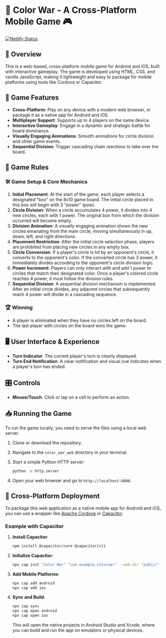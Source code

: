 # 🎨 Color War - A Cross-Platform Mobile Game 🎮

[![Netlify Status](https://api.netlify.com/api/v1/badges/35808974-bb78-41a1-92a6-3bfbf6f246de/deploy-status)](https://app.netlify.com/projects/wasmrust/deploys)

## 🌟 Overview

This is a web-based, cross-platform mobile game for Android and iOS, built with interactive gameplay. The game is developed using HTML, CSS, and vanilla JavaScript, making it lightweight and easy to package for mobile platforms using tools like Cordova or Capacitor.

## 🚀 Game Features

- **Cross-Platform**: Play on any device with a modern web browser, or package it as a native app for Android and iOS.
- **Multiplayer Support**: Supports up to 4 players on the same device.
- **Interactive Gameplay**: Engage in a dynamic and strategic battle for board dominance.
- **Visually Engaging Animations**: Smooth animations for circle division and other game events.
- **Sequential Division**: Trigger cascading chain reactions to take over the board.

## 📜 Game Rules

### 🛠️ Game Setup & Core Mechanics

1. **Initial Placement**: At the start of the game, each player selects a designated "box" on the 8x10 game board. The initial circle placed in this box will begin with 3 "power" (pow).
2. **Circle Division**: When a circle accumulates 4 power, it divides into 4 new circles, each with 1 power. The original box from which the division occurred will become empty.
3. **Division Animation**: A visually engaging animation shows the new circles emanating from the main circle, moving simultaneously in up, down, left, and right directions.
4. **Placement Restriction**: After the initial circle selection phase, players are prohibited from placing new circles in any empty box.
5. **Circle Conversion**: If a player's circle is hit by an opponent's circle, it converts to the opponent's color. If the converted circle has 3 power, it immediately divides according to the opponent's circle division logic.
6. **Power Increment**: Players can only interact with and add 1 power to circles that match their designated color. Once a player's colored circle reaches 4 power, it must follow the division rules.
7. **Sequential Division**: A sequential division mechanism is implemented. After an initial circle divides, any adjacent circles that subsequently reach 4 power will divide in a cascading sequence.

### 🏆 Winning

- A player is eliminated when they have no circles left on the board.
- The last player with circles on the board wins the game.

## 🖥️ User Interface & Experience

- **Turn Indicator**: The current player's turn is clearly displayed.
- **Turn End Notification**: A clear notification and visual cue indicates when a player's turn has ended.

## 🎛️ Controls

- **Mouse/Touch**: Click or tap on a cell to perform an action.

## 📥 Running the Game

To run the game locally, you need to serve the files using a local web server.

1. Clone or download the repository.
2. Navigate to the `color_war_web` directory in your terminal.

3. Start a simple Python HTTP server:

    ```sh
    python -m http.server
    ```

4. Open your web browser and go to `http://localhost:8000`.

## 📱 Cross-Platform Deployment

To package this web application as a native mobile app for Android and iOS, you can use a wrapper like [Apache Cordova](https://cordova.apache.org/) or [Capacitor](https://capacitorjs.com/).

### Example with Capacitor

1. **Install Capacitor**:

    ```sh
    npm install @capacitor/core @capacitor/cli
    ```

2. **Initialize Capacitor**:

    ```sh
    npx cap init "Color War" "com.example.colorwar" --web-dir "public"
    ```

3. **Add Mobile Platforms**:

    ```sh
    npx cap add android
    npx cap add ios
    ```

4. **Sync and Build**:

    ```sh
    npx cap sync
    npx cap open android
    npx cap open ios
    ```

    This will open the native projects in Android Studio and Xcode, where you can build and run the app on emulators or physical devices.

